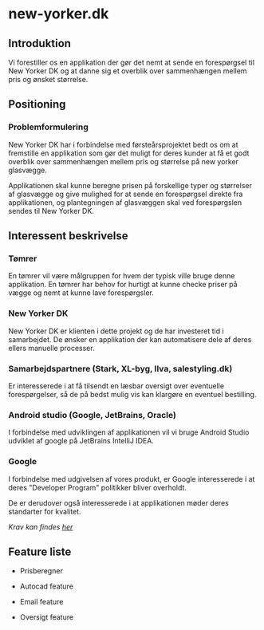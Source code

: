 # new-yorker.dk

## Introduktion

Vi forestiller os en applikation der gør det nemt at sende en forespørgsel til New Yorker DK og at danne sig et overblik over sammenhængen mellem pris og ønsket størrelse.

## Positioning

### Problemformulering

New Yorker DK har i forbindelse med førsteårsprojektet bedt os om at fremstille en applikation som gør det muligt for deres kunder at få et godt overblik over sammenhængen mellem pris og størrelse på new yorker glasvægge.

Applikationen skal kunne beregne prisen på forskellige typer og størrelser af glasvægge og give mulighed for at sende en forespørgsel direkte fra applikationen, og plantegningen af glasvæggen skal ved forespørgslen sendes til New Yorker DK.

## Interessent beskrivelse

### Tømrer
En tømrer vil være målgruppen for hvem der typisk ville bruge denne applikation. En tømrer har behov for hurtigt at kunne checke priser på vægge og nemt at kunne lave forespørgsler.

### New Yorker DK

New Yorker DK er klienten i dette projekt og de har investeret tid i samarbejdet. De ønsker en applikation der kan automatisere dele af deres ellers manuelle processer.

### Samarbejdspartnere (Stark, XL-byg, Ilva, salestyling.dk)

Er interesserede i at få tilsendt en læsbar oversigt over eventuelle forespørgelser, så de på bedst mulig vis kan klargøre en eventuel bestilling.

### Android studio (Google, JetBrains, Oracle)

I forbindelse med udviklingen af applikationen vil vi bruge Android Studio udviklet af google på JetBrains IntelliJ IDEA.

### Google

I forbindelse med udgivelsen af vores produkt, er Google interesserede i at deres "Developer Program" politikker bliver overholdt.

De er derudover også interesserede i at applikationen møder deres standarter for kvalitet.

_Krav kan findes [her](https://developer.android.com/distribute/best-practices/launch/launch-checklist)_

## Feature liste

- Prisberegner

- Autocad feature

- Email feature

- Oversigt feature
